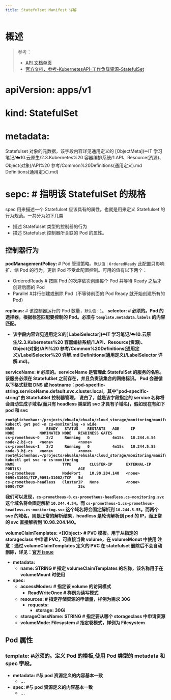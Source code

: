 ```yaml
---
title: Statefulset Manifest 详解
---
```


# 概述

> 参考：
> - [API 文档单页](https://kubernetes.io/docs/reference/generated/kubernetes-api/v1.21/#statefulset-v1-apps)
> - [官方文档，参考-KubernetesAPI-工作负载资源-StatefulSet](https://kubernetes.io/docs/reference/kubernetes-api/workload-resources/stateful-set-v1/)

# apiVersion: apps/v1

# kind: StatefulSet

# metadata:

Statefulset 对象的元数据，该字段内容详见通用定义的 [ObjectMeta](✏IT 学习笔记/☁️10.云原生/2.3.Kubernetes%20 容器编排系统/1.API、Resource(资源)、Object(对象)/API%20 参考/Common%20Definitions(通用定义).md Definitions(通用定义).md)

# sepc: # 指明该 StatefulSet 的规格

spec 用来描述一个 Statefulset 应该具有的属性。也就是用来定义 Statefulset 的行为规范。一共分为如下几类

- 描述 Statefulset 类型的控制器的行为
- 描述 Statefulset 控制器所关联的 Pod 的属性。

## 控制器行为

**podManagementPolicy: <STRING>** # Pod 管理策略。`默认值：OrderedReady`
此配置只影响扩、缩 Pod 的行为，更新 Pod 不受此配置控制。可用的值有以下两个：

- OrderedReady # 按照 Pod 的次序依次创建每个 Pod 并等待 Ready 之后才创建后面的 Pod
- Parallel #并行创建或删除 Pod（不等待前面的 Pod Ready 就开始创建所有的 Pod）

**replicas: <INT>** # 该控制器运行的 Pod 数量，`默认值：1`。
**selector: <Object> # 必须的**。Pod 的选择器，根据标签匹配要控制的 Pod。必须与 `template.metadata.labels` 的内容匹配。

- 该字段内容详见通用定义的[ LabelSelector](✏IT 学习笔记/☁️10.云原生/2.3.Kubernetes%20 容器编排系统/1.API、Resource(资源)、Object(对象)/API%20 参考/Common%20Definitions(通用定义)/LabelSelector%20 详解.md Definitions(通用定义)/LabelSelector 详解.md)。

**serviceName: <STRING> # 必须的**。serviceName 是管理此 StatefulSet 的服务的名称。&#x20;
该服务必须在 StatefulSet 之前存在，并且负责该集合的网络标识。 Pod 会遵循以下格式获取 DNS 或 hostname：pod-specific-string.serviceName.default.svc.cluster.local，其中"pod-specific-string"由 StatefulSet 控制器管理。
说白了，就是该字段指定的 service 名称将会自动生成子域名(而只有 headless 类型的 svc 才具有子域名)，假如现在有如下 pod 和 svc

    root@lichenhao:~/projects/ehualu/ehualu/cloud_storage/monitoring/manifests# kubectl get pod -n cs-monitoring -o wide
    NAME              READY   STATUS    RESTARTS   AGE     IP            NODE           NOMINATED NODE   READINESS GATES
    cs-prometheus-0   2/2     Running   0          4m15s   10.244.4.54   node-2.bj-cs   <none>           <none>
    cs-prometheus-1   2/2     Running   0          4m15s   10.244.5.55   node-3.bj-cs   <none>           <none>
    root@lichenhao:~/projects/ehualu/ehualu/cloud_storage/monitoring/manifests# kubectl get svc -n cs-monitoring
    NAME                     TYPE        CLUSTER-IP      EXTERNAL-IP   PORT(S)                         AGE
    cs-prometheus            NodePort    10.98.204.140   <none>        9090:31001/TCP,9091:31002/TCP   5d
    cs-prometheus-headless   ClusterIP   None            <none>        9090/TCP                        35s

我们可以发现，`cs-prometheus-0.cs-prometheus-headless.cs-monitoring.svc` 这个域名将会固定解析 `10.244.4.54`。而 `cs-prometheus-1.cs-prometheus-headless.cs-monitoring.svc` 这个域名将会固定解析到 `10.244.5.55`。而两个 svc 的域名，则是正常的解析结果，headless 是轮询解析到 pod 的 IP，而正常的 svc 直接解析到 10.98.204.140。

**volumeClaimTemplates: <\[]Object>** # PVC 模板。用于从指定的 storageclass 中申请 PVC，可直接当做 volume，在 volumeMonut 中使用
注意：通过 volumeClaimTemplates 定义的 PVC 在 statefulset 删除后不会自动删除，详见：[官方 issue](https://github.com/kubernetes/kubernetes/issues/55045)

- metadata:
  - name: STRING # 指定 volumeClaimTemplates 的名称，该名称用于在 volumeMount 时使用
- spec:
  - accessModes: # 指定该 volume 的访问模式
    - ReadWriteOnce # 样例为读写模式
  - resources: # 指定存储资源的申请量，样例为需求 30G
    - requests:
      - storage: 30Gi
  - storageClassName: STRING # 指定要从哪个 storageclass 中申请资源
  - volumeMode: Filesystem # 指定卷模式，样例为 Filesystem

## Pod 属性

### template: #必须的。定义 Pod 的模板,使用 Pod 类型的 metadata 和 spec 字段。

- **metadata:** #与 pod 资源定义的内容基本一致
  - ...
- **spec:** #与 pod 资源定义的内容基本一致
  - ...
